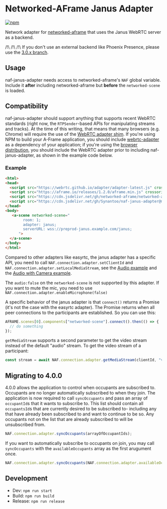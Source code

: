 # Networked-AFrame Janus Adapter

[![npm](https://img.shields.io/npm/v/naf-janus-adapter.svg)](https://www.npmjs.com/package/naf-janus-adapter)

Network adapter for [networked-aframe](https://github.com/networked-aframe/networked-aframe) that uses the Janus WebRTC server as a backend.

/!\ /!\ /!\ If you don't use an external backend like Phoenix Presence, please use the [3.0.x branch](https://github.com/Synantoo/naf-janus-adapter/tree/3.0.x).

## Usage

naf-janus-adapter needs access to networked-aframe's `NAF` global variable. Include it **after** including networked-aframe but **before** the `networked-scene` is loaded.

## Compatibility

naf-janus-adapter should support anything that supports recent WebRTC standards (right now, the `RTPSender`-based APIs for manipulating streams and tracks). At the time of this writing, that means that many browsers (e.g. Chrome) will require the use of the [WebRTC adapter shim](https://github.com/webrtc/adapter). If you're using NPM to build your A-Frame application, you should include [webrtc-adapter](https://www.npmjs.com/package/webrtc-adapter) as a dependency of your application; if you're using the [browser distribution](https://github.com/mozilla/naf-janus-adapter/tree/master/dist), you should include the WebRTC adapter prior to including naf-janus-adapter, as shown in the example code below.

### Example

```html
<html>
<head>
  <script src="https://webrtc.github.io/adapter/adapter-latest.js" crossorigin="anonymous"></script>
  <script src="https://aframe.io/releases/1.2.0/aframe.min.js" crossorigin="anonymous"></script>
  <script src="https://cdn.jsdelivr.net/gh/networked-aframe/networked-aframe@master/dist/networked-aframe.min.js" crossorigin="anonymous"></script>
  <script src="https://cdn.jsdelivr.net/gh/Synantoo/naf-janus-adapter@master/dist/naf-janus-adapter.min.js"></script>
</head>
<body>
   <a-scene networked-scene="
        room: 1;
        adapter: janus;
        serverURL: wss://preprod-janus.example.com/janus;
      ">
  </a-scene>
</body>
</html>
```

Compared to other adapters like easyrtc, the janus adapter has a specific API,
you need to call `NAF.connection.adapter.setClientId` and
`NAF.connection.adapter.setLocalMediaStream`, see the [Audio example](examples/index.html)
and the [Audio with Camera example](examples/audio-with-camera.html).

The `audio:false` on the `networked-scene` is not supported by this adapter.
If you want to mute the mic, you need to use
`NAF.connection.adapter.enableMicrophone(false)`

A specific behavior of the janus adapter is that `connect()` returns a
Promise (it's not the case with the easyrtc adapter).
The Promise returns when all peer connections to the participants are
established. So you can use this:

```js
AFRAME.scenes[0].components["networked-scene"].connect().then(() => {
  // do something
});
```

`getMediaStream` supports a second parameter to get the video stream instead of
the default "audio" stream. To get the video stream of a participant:

```js
const stream = await NAF.connection.adapter.getMediaStream(clientId, "video")
```

## Migrating to 4.0.0

4.0.0 allows the application to control when occupants are subscribed to. Occupants are no longer automatically subscribed to when they join. The application is now required to call `syncOccupants` and pass an array of `occupantId`s that it wants to subscribe to. This list should contain all `occupantsId`s that are currently desired to be subscribed to- including any that have already been subscribed to and want to continue to be so. Any occupants not on the list that are already subscribed to will be unsubscribed from. 
```js
NAF.connection.adapter.syncOccupants(arrayOfOccupantIds);
```

If you want to automatically subscribe to occupants on join, you may call `syncOccupants` with the `availableOccupants` array as the first arugument once.
```js
NAF.connection.adapter.syncOccupants(NAF.connection.adapter.availableOccupants);
```

## Development

- Dev: `npm run start`
- Build: `npm run build`
- Release: `npm run release`
